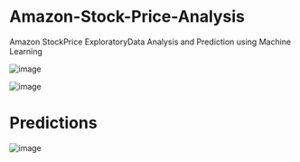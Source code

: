 # Amazon-Stock-Price-Analysis
Amazon StockPrice ExploratoryData Analysis and Prediction using Machine Learning

![image](https://user-images.githubusercontent.com/60821624/159133047-f11a7608-183e-45db-b607-46cb2fe343f2.png)

![image](https://user-images.githubusercontent.com/60821624/159132910-218d5a9a-019a-4c48-9e9f-76e7a3513fd9.png)

# Predictions
![image](https://user-images.githubusercontent.com/60821624/159132952-14e05cfe-7a11-4522-a48d-40a691ca491e.png)
